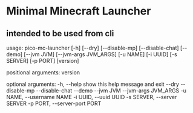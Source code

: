 # Minimal Minecraft Launcher

## intended to be used from cli

  usage: pico-mc-launcher [-h] [--dry] [--disable-mp] [--disable-chat] [--demo] [--jvm JVM] [--jvm-args JVM_ARGS] [-u NAME] [-i UUID] [-s SERVER] [-p PORT] [version]

  positional arguments:
    version

  optional arguments:
    -h, --help            show this help message and exit
    --dry
    --disable-mp
    --disable-chat
    --demo
    --jvm JVM
    --jvm-args JVM_ARGS
    -u NAME, --username NAME
    -i UUID, --uuid UUID
    -s SERVER, --server SERVER
    -p PORT, --server-port PORT
